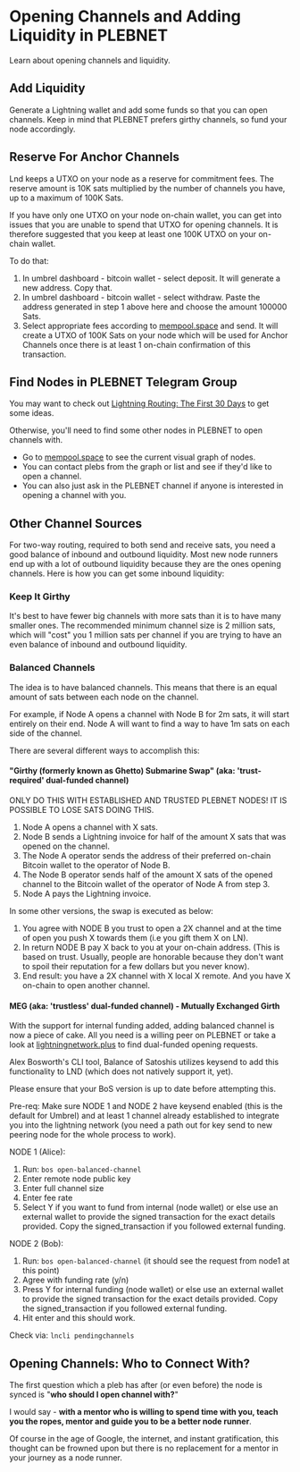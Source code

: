 # Opening Channels and Adding Liquidity in PLEBNET

Learn about opening channels and liquidity.

## Add Liquidity

Generate a Lightning wallet and add some funds so that you can open channels. Keep in mind that PLEBNET prefers girthy channels, so fund your node accordingly.

## Reserve For Anchor Channels

Lnd keeps a UTXO on your node as a reserve for commitment fees. The reserve amount is 10K sats multiplied by the number of channels you have, up to a maximum of 100K Sats.

If you have only one UTXO on your node on-chain wallet, you can get into issues that you are unable to spend that UTXO for opening channels. It is therefore suggested that you keep at least one 100K UTXO on your on-chain wallet.

To do that:

1. In umbrel dashboard - bitcoin wallet - select deposit. It will generate a new address. Copy that.
2. In umbrel dashboard - bitcoin wallet - select withdraw. Paste the address generated in step 1 above here and choose the amount 100000 Sats.
3. Select appropriate fees according to [mempool.space](https://mempool.space) and send. It will create a UTXO of 100K Sats on your node which will be used for Anchor Channels once there is at least 1 on-chain confirmation of this transaction.

## Find Nodes in PLEBNET Telegram Group

You may want to check out [Lightning Routing: The First 30 Days](https://youtu.be/qnj-ix45tVw?feature=shared) to get some ideas.

Otherwise, you'll need to find some other nodes in PLEBNET to open channels with.

- Go to [mempool.space](https://mempool.space/lightning) to see the current visual graph of nodes.
- You can contact plebs from the graph or list and see if they'd like to open a channel.
- You can also just ask in the PLEBNET channel if anyone is interested in opening a channel with you.

## Other Channel Sources

For two-way routing, required to both send and receive sats, you need a good balance of inbound and outbound liquidity. Most new node runners end up with a lot of outbound liquidity because they are the ones opening channels. Here is how you can get some inbound liquidity:

### Keep It Girthy

It's best to have fewer big channels with more sats than it is to have many smaller ones. The recommended minimum channel size is 2 million sats, which will "cost" you 1 million sats per channel if you are trying to have an even balance of inbound and outbound liquidity.

### Balanced Channels

The idea is to have balanced channels. This means that there is an equal amount of sats between each node on the channel.

For example, if Node A opens a channel with Node B for 2m sats, it will start entirely on their end. Node A will want to find a way to have 1m sats on each side of the channel.

There are several different ways to accomplish this:

#### "Girthy (formerly known as Ghetto) Submarine Swap" (aka: 'trust-required' dual-funded channel)

ONLY DO THIS WITH ESTABLISHED AND TRUSTED PLEBNET NODES! IT IS POSSIBLE TO LOSE SATS DOING THIS.

1. Node A opens a channel with X sats.
2. Node B sends a Lightning invoice for half of the amount X sats that was opened on the channel.
3. The Node A operator sends the address of their preferred on-chain Bitcoin wallet to the operator of Node B.
4. The Node B operator sends half of the amount X sats of the opened channel to the Bitcoin wallet of the operator of Node A from step 3.
5. Node A pays the Lightning invoice.

In some other versions, the swap is executed as below:

1. You agree with NODE B you trust to open a 2X channel and at the time of open you push X towards them (i.e you gift them X on LN).
2. In return NODE B pay X back to you at your on-chain address. (This is based on trust. Usually, people are honorable because they don't want to spoil their reputation for a few dollars but you never know).
3. End result: you have a 2X channel with X local X remote. And you have X on-chain to open another channel.

#### MEG (aka: 'trustless' dual-funded channel) - Mutually Exchanged Girth

With the support for internal funding added, adding balanced channel is now a piece of cake. All you need is a willing peer on PLEBNET or take a look at [lightningnetwork.plus](https://lightningnetwork.plus/swaps) to find dual-funded opening requests.

Alex Bosworth's CLI tool, Balance of Satoshis utilizes keysend to add this functionality to LND (which does not natively support it, yet).

Please ensure that your BoS version is up to date before attempting this.

Pre-req: Make sure NODE 1 and NODE 2 have keysend enabled (this is the default for Umbrel) and at least 1 channel already established to integrate you into the lightning network (you need a path out for key send to new peering node for the whole process to work).

NODE 1 (Alice):
1. Run: `bos open-balanced-channel`
2. Enter remote node public key
3. Enter full channel size
4. Enter fee rate
5. Select Y if you want to fund from internal (node wallet) or else use an external wallet to provide the signed transaction for the exact details provided. Copy the signed_transaction if you followed external funding.

NODE 2 (Bob):
1. Run: `bos open-balanced-channel` (it should see the request from node1 at this point)
2. Agree with funding rate (y/n)
3. Press Y for internal funding (node wallet) or else use an external wallet to provide the signed transaction for the exact details provided. Copy the signed_transaction if you followed external funding.
4. Hit enter and this should work.

Check via: `lncli pendingchannels`

## Opening Channels: Who to Connect With?

The first question which a pleb has after (or even before) the node is synced is "**who should I open channel with?**"

I would say - **with a mentor who is willing to spend time with you, teach you the ropes, mentor and guide you to be a better node runner**.

Of course in the age of Google, the internet, and instant gratification, this thought can be frowned upon but there is no replacement for a mentor in your journey as a node runner.
